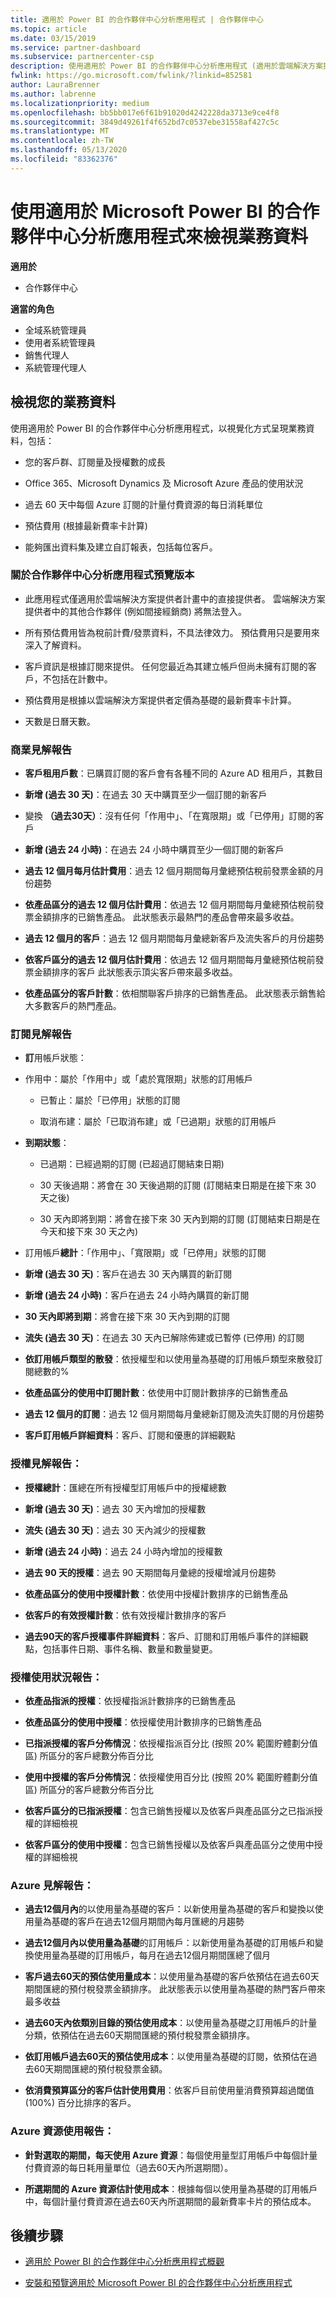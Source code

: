 ```yaml
---
title: 適用於 Power BI 的合作夥伴中心分析應用程式 | 合作夥伴中心
ms.topic: article
ms.date: 03/15/2019
ms.service: partner-dashboard
ms.subservice: partnercenter-csp
description: 使用適用於 Power BI 的合作夥伴中心分析應用程式 (適用於雲端解決方案提供者中的直接合作夥伴)。
fwlink: https://go.microsoft.com/fwlink/?linkid=852581
author: LauraBrenner
ms.author: labrenne
ms.localizationpriority: medium
ms.openlocfilehash: bb5bb017e6f61b91020d4242228da3713e9ce4f8
ms.sourcegitcommit: 3849d49261f4f652bd7c0537ebe31558af427c5c
ms.translationtype: MT
ms.contentlocale: zh-TW
ms.lasthandoff: 05/13/2020
ms.locfileid: "83362376"
---
```

# <a name="view-your-business-data-with-the-partner-center-analytics-app-for-microsoft-power-bi"></a>使用適用於 Microsoft Power BI 的合作夥伴中心分析應用程式來檢視業務資料

**適用於**

- 合作夥伴中心

**適當的角色**

- 全域系統管理員
- 使用者系統管理員
- 銷售代理人
- 系統管理代理人

## <a name="view-your-business-data"></a>檢視您的業務資料

使用適用於 Power BI 的合作夥伴中心分析應用程式，以視覺化方式呈現業務資料，包括：

- 您的客戶群、訂閱量及授權數的成長

- Office 365、Microsoft Dynamics 及 Microsoft Azure 產品的使用狀況

- 過去 60 天中每個 Azure 訂閱的計量付費資源的每日消耗單位

- 預估費用 (根據最新費率卡計算)

- 能夠匯出資料集及建立自訂報表，包括每位客戶。

### <a name="about-the-partner-center-analytics-app-preview-release"></a>關於合作夥伴中心分析應用程式預覽版本

- 此應用程式僅適用於雲端解決方案提供者計畫中的直接提供者。 雲端解決方案提供者中的其他合作夥伴 (例如間接經銷商) 將無法登入。

- 所有預估費用皆為稅前計費/發票資料，不具法律效力。 預估費用只是要用來深入了解資料。

- 客戶資訊是根據訂閱來提供。 任何您最近為其建立帳戶但尚未擁有訂閱的客戶，不包括在計數中。

- 預估費用是根據以雲端解決方案提供者定價為基礎的最新費率卡計算。

- 天數是日曆天數。

### <a name="business-insights-report"></a>商業見解報告

- **客戶租用戶數**：已購買訂閱的客戶會有各種不同的 Azure AD 租用戶，其數目

- **新增 (過去 30 天)**：在過去 30 天中購買至少一個訂閱的新客戶

- 變換 **（過去30天）**：沒有任何「作用中」、「在寬限期」或「已停用」訂閱的客戶

- **新增 (過去 24 小時)**：在過去 24 小時中購買至少一個訂閱的新客戶

- **過去 12 個月每月估計費用**：過去 12 個月期間每月彙總預估稅前發票金額的月份趨勢

- **依產品區分的過去 12 個月估計費用**：依過去 12 個月期間每月彙總預估稅前發票金額排序的已銷售產品。 此狀態表示最熱門的產品會帶來最多收益。

- **過去 12 個月的客戶**：過去 12 個月期間每月彙總新客戶及流失客戶的月份趨勢

- **依客戶區分的過去 12 個月估計費用**：依過去 12 個月期間每月彙總預估稅前發票金額排序的客戶 此狀態表示頂尖客戶帶來最多收益。

- **依產品區分的客戶計數**：依相關聯客戶排序的已銷售產品。 此狀態表示銷售給大多數客戶的熱門產品。

### <a name="subscription-insights-report"></a>訂閱見解報告

- **訂**用帳戶狀態：

- 作用中：屬於「作用中」或「處於寬限期」狀態的訂用帳戶

  - 已暫止：屬於「已停用」狀態的訂閱

  - 取消布建：屬於「已取消布建」或「已過期」狀態的訂用帳戶

- **到期狀態**：

  - 已過期：已經過期的訂閱 (已超過訂閱結束日期)

  - 30 天後過期：將會在 30 天後過期的訂閱 (訂閱結束日期是在接下來 30 天之後)

  - 30 天內即將到期：將會在接下來 30 天內到期的訂閱 (訂閱結束日期是在今天和接下來 30 天之內)

- 訂用帳戶**總計**：「作用中」、「寬限期」或「已停用」狀態的訂閱

- **新增 (過去 30 天)**：客戶在過去 30 天內購買的新訂閱

- **新增 (過去 24 小時)**：客戶在過去 24 小時內購買的新訂閱

- **30 天內即將到期**：將會在接下來 30 天內到期的訂閱

- **流失 (過去 30 天)**：在過去 30 天內已解除佈建或已暫停 (已停用) 的訂閱

- **依訂用帳戶類型的散發**：依授權型和以使用量為基礎的訂用帳戶類型來散發訂閱總數的%

- **依產品區分的使用中訂閱計數**：依使用中訂閱計數排序的已銷售產品

- **過去 12 個月的訂閱**：過去 12 個月期間每月彙總新訂閱及流失訂閱的月份趨勢

- **客戶訂用帳戶詳細資料**：客戶、訂閱和優惠的詳細觀點

### <a name="license-insights-report"></a>授權見解報告：

- **授權總計**：匯總在所有授權型訂用帳戶中的授權總數

- **新增 (過去 30 天)**：過去 30 天內增加的授權數

- **流失 (過去 30 天)**：過去 30 天內減少的授權數

- **新增 (過去 24 小時)**：過去 24 小時內增加的授權數

- **過去 90 天的授權**：過去 90 天期間每月彙總的授權增減月份趨勢

- **依產品區分的使用中授權計數**：依使用中授權計數排序的已銷售產品

- **依客戶的有效授權計數**：依有效授權計數排序的客戶

- **過去90天的客戶授權事件詳細資料**：客戶、訂閱和訂用帳戶事件的詳細觀點，包括事件日期、事件名稱、數量和數量變更。

### <a name="licenses-usage-report"></a>授權使用狀況報告：

- **依產品指派的授權**：依授權指派計數排序的已銷售產品

- **依產品區分的使用中授權**：依授權使用計數排序的已銷售產品

- **已指派授權的客戶分佈情況**：依授權指派百分比 (按照 20% 範圍貯體劃分值區) 所區分的客戶總數分佈百分比

- **使用中授權的客戶分佈情況**：依授權使用百分比 (按照 20% 範圍貯體劃分值區) 所區分的客戶總數分佈百分比

- **依客戶區分的已指派授權**：包含已銷售授權以及依客戶與產品區分之已指派授權的詳細檢視

- **依客戶區分的使用中授權**：包含已銷售授權以及依客戶與產品區分之使用中授權的詳細檢視

### <a name="azure-insights-report"></a>Azure 見解報告：

- **過去12個月內**的以使用量為基礎的客戶：以新使用量為基礎的客戶和變換以使用量為基礎的客戶在過去12個月期間內每月匯總的月趨勢

- **過去12個月內以使用量為基礎**的訂用帳戶：以新使用量為基礎的訂用帳戶和變換使用量為基礎的訂用帳戶，每月在過去12個月期間匯總了個月

- **客戶過去60天的預估使用量成本**：以使用量為基礎的客戶依預估在過去60天期間匯總的預付稅發票金額排序。 此狀態表示以使用量為基礎的熱門客戶帶來最多收益

- **過去60天內依類別目錄的預估使用成本**：以使用量為基礎之訂用帳戶的計量分類，依預估在過去60天期間匯總的預付稅發票金額排序。

- **依訂用帳戶過去60天的預估使用成本**：以使用量為基礎的訂閱，依預估在過去60天期間匯總的預付稅發票金額。

- **依消費預算區分的客戶估計使用費用**：依客戶目前使用量消費預算超過閾值 (100%) 百分比排序的客戶。

### <a name="azure-resource-usage-report"></a>Azure 資源使用報告：

- **針對選取的期間，每天使用 Azure 資源**：每個使用量型訂用帳戶中每個計量付費資源的每日耗用量單位（過去60天內所選期間）。

- **所選期間的 Azure 資源估計使用成本**：根據每個以使用量為基礎的訂用帳戶中，每個計量付費資源在過去60天內所選期間的最新費率卡片的預估成本。 

## <a name="next-steps"></a>後續步驟

- [適用於 Power BI 的合作夥伴中心分析應用程式概觀](power-bi-app-for-direct-partners.md)

- [安裝和預覽適用於 Microsoft Power BI 的合作夥伴中心分析應用程式](power-bi-app-for-direct-partners-install.md)
